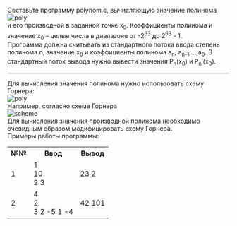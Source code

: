 <p>Составьте программу polynom.c, вычисляющую значение полинома<br>
<img src="http://195.19.40.181:3386/tasks/iu9/algorithms_and_data_structures.3/clang/polynom/text/polynom0x.png" alt="poly"><br>
и его производной в заданной точке x<sub>0</sub>. Коэффициенты полинома и значение x<sub>0</sub> – целые числа в диапазоне от -2<sup>63</sup> до 2<sup>63</sup> - 1.<br>
Программа должна считывать из стандартного потока ввода степень полинома n, значение x<sub>0</sub> и коэффициенты полинома a<sub>n</sub>, a<sub>n-1</sub>,…,a<sub>0</sub>. В стандартный поток вывода нужно вывести значения P<sub>n</sub>(x<sub>0</sub>) и P<sub>n</sub>′(x<sub>0</sub>).</p>
<hr>
<p>Для вычисления значения полинома нужно использовать схему Горнера:<br>
<img src="http://195.19.40.181:3386/tasks/iu9/algorithms_and_data_structures.3/clang/polynom/text/polynom8x.png" alt="poly"><br>
Например, согласно схеме Горнера<br>
<img src="http://195.19.40.181:3386/tasks/iu9/algorithms_and_data_structures.3/clang/polynom/text/polynom9x.png" alt="scheme"><br>
Для вычисления значения производной полинома необходимо очевидным образом модифицировать схему Горнера.<br>
Примеры работы программы:</p> 
<table class="tg">
  <tr>
    <th class="tg-0pky">№№</th>
    <th class="tg-0pky">Ввод</th>
    <th class="tg-0pky">Вывод</th>
  </tr>
  <tr>
    <td class="tg-0pky">1</td>
    <td class="tg-0pky">1<br>10<br>2 3</td>
    <td class="tg-0pky">23 2</td>
  </tr>
  <tr>
    <td class="tg-0pky">2</td>
    <td class="tg-0pky">4<br>2<br>3 2 -5 1 -4<br></td>
    <td class="tg-0pky">42 101</td>
  </tr>
</table>

